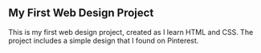 ## My First Web Design Project
This is my first web design project, created as I learn HTML and CSS. The project includes a simple design that I found on Pinterest.
